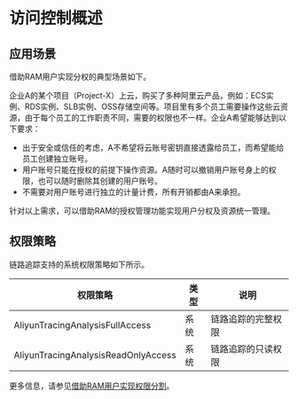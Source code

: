 # 访问控制概述

## 应用场景

借助RAM用户实现分权的典型场景如下。

企业A的某个项目（Project-X）上云，购买了多种阿里云产品，例如：ECS实例、RDS实例、SLB实例、OSS存储空间等。项目里有多个员工需要操作这些云资源，由于每个员工的工作职责不同，需要的权限也不一样。企业A希望能够达到以下要求：

-   出于安全或信任的考虑，A不希望将云账号密钥直接透露给员工，而希望能给员工创建独立账号。
-   用户账号只能在授权的前提下操作资源。A随时可以撤销用户账号身上的权限，也可以随时删除其创建的用户账号。
-   不需要对用户账号进行独立的计量计费，所有开销都由A来承担。

针对以上需求，可以借助RAM的授权管理功能实现用户分权及资源统一管理。

## 权限策略

链路追踪支持的系统权限策略如下所示。

|权限策略|类型|说明|
|----|--|--|
|AliyunTracingAnalysisFullAccess|系统|链路追踪的完整权限|
|AliyunTracingAnalysisReadOnlyAccess|系统|链路追踪的只读权限|

更多信息，请参见[借助RAM用户实现权限分割](/cn.zh-CN/访问控制/借助RAM用户实现分权.md)。

